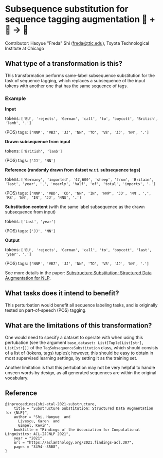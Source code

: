 # Subsequence substitution for sequence tagging augmentation 🦎  + 🦎 → 🐍
Contributor: Haoyue "Freda" Shi ([freda@ttic.edu](mailto:freda@ttic.edu)), Toyota Technological Institute at Chicago

## What type of a transformation is this?
This transformation performs same-label subsequence substitution for the task of sequence tagging, which replaces a subsequence of the input tokens with another one that has the same sequence of tags.

### Example

**Input**

tokens: `['EU', 'rejects', 'German', 'call', 'to', 'boycott', 'British', 'lamb', '.']`

(POS) tags: `['NNP', 'VBZ', 'JJ', 'NN', 'TO', 'VB', 'JJ', 'NN', '.']`

**Drawn subsequence from input**

tokens: `['British', 'lamb']`

(POS) tags: `['JJ', 'NN']`

**Reference (randomly drawn from datset w.r.t. subsequence tags)**

tokens: `['Germany', 'imported', '47,600', 'sheep', 'from', 'Britain', 'last', 'year', ',', 'nearly', 'half', 'of', 'total', 'imports', '.']`

(POS) tags: `['NNP', 'VBD', 'CD', 'NN', 'IN', 'NNP', 'JJ', 'NN', ',', 'RB', 'NN', 'IN', 'JJ', 'NNS', '.']`

**Substitution content** (with the same label subsequence as the drawn subsequence from input)

tokens: `['last', 'year']`

(POS) tags: `['JJ', 'NN']`

**Output**

tokens: `['EU', 'rejects', 'German', 'call', 'to', 'boycott', 'last', 'year', '.']`

(POS) tags: `['NNP', 'VBZ', 'JJ', 'NN', 'TO', 'VB', 'JJ', 'NN', '.']`

See more details in the paper: [Substructure Substitution: Structured Data Augmentation for NLP](https://aclanthology.org/2021.findings-acl.307).

## What tasks does it intend to benefit?
This perturbation would benefit all sequence labeling tasks, and is originally tested on part-of-speech (POS) tagging.

## What are the limitations of this transformation?
One would need to specify a dataset to operate with when using this pertubation (see the argument `base_dataset: List[Tuple[List[str], List[str]]]` of the `TagSubsequenceSubstitution` class, which should consists of a list of (tokens, tags) tuples); however, this should be easy to obtain in most supervised learning settings, by setting it as the training set.

Another limitation is that this pertubation may not be very helpful to handle unseen words by design, as all generated sequences are within the original vocabulary.

## Reference
```
@inproceedings{shi-etal-2021-substructure,
    title = "Substructure Substitution: Structured Data Augmentation for {NLP}",
    author = "Shi, Haoyue  and
      Livescu, Karen  and
      Gimpel, Kevin",
    booktitle = "Findings of the Association for Computational Linguistics: ACL-IJCNLP 2021",
    year = "2021",
    url = "https://aclanthology.org/2021.findings-acl.307",
    pages = "3494--3508",
}
```
